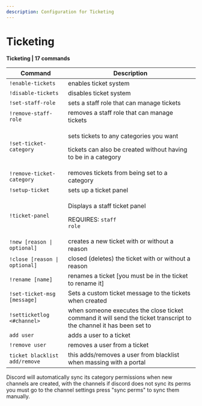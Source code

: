 ```yaml
---
description: Configuration for Ticketing
---
```


# Ticketing

**Ticketing | 17 commands**

| Command                       | Description                                                                                                         |
| ----------------------------- | ------------------------------------------------------------------------------------------------------------------- |
| `!enable-tickets`             | enables ticket system                                                                                               |
| `!disable-tickets`            | disables ticket system                                                                                              |
| `!set-staff-role`             | sets a staff role that can manage tickets                                                                           |
| `!remove-staff-role`          | removes a staff role that can manage tickets                                                                        |
| `!set-ticket-category`        | <p>sets tickets to any categories you want</p><p>tickets can also be created without having to be in a category</p> |
| `!remove-ticket-category`     | removes tickets from being set to a category                                                                        |
| `!setup-ticket`               | sets up a ticket panel                                                                                              |
| `!ticket-panel`               | <p>Displays a staff ticket panel</p><p>REQUIRES: <code>staff role</code></p>                                        |
| `!new [reason \| optional]`   | creates a new ticket with or without a reason                                                                       |
| `!close [reason \| optional]` | closed (deletes) the ticket with or without a reason                                                                |
| `!rename [name]`              | renames a ticket \[you must be in the ticket to rename it]                                                          |
| `!set-ticket-msg [message]`   | Sets a custom ticket message to the tickets when created                                                            |
| `!setticketlog <#channel>`    | when someone executes the close ticket command it will send the ticket transcript to the channel it has been set to |
| `add user`                    | adds a user to a ticket                                                                                             |
| `!remove user`                | removes a user from a ticket                                                                                        |
| `ticket blacklist add/remove` | this adds/removes a user from blacklist when massing with a portal                                                  |

Discord will automatically sync its category permissions when new channels are created, with the channels if discord does not sync its perms you must go to the channel settings press "sync perms" to sync them manually.
